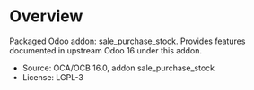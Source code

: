 # Overview

Packaged Odoo addon: sale_purchase_stock. Provides features documented in upstream Odoo 16 under this addon.

- Source: OCA/OCB 16.0, addon sale_purchase_stock
- License: LGPL-3
